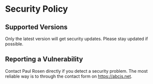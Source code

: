 # Security Policy

## Supported Versions

Only the latest version will get security updates. Please stay updated if possible.

## Reporting a Vulnerability

Contact Paul Rosen directly if you detect a security problem. The most reliable way is to through the contact form on https://abcjs.net.

